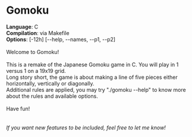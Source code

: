 # Gomoku
<b>Language</b>: C<br>
<b>Compilation</b>: via Makefile<br>
<b>Options</b>: [-12h] [--help, --names, --p1, --p2]<br>
<br>
Welcome to Gomoku!<br>
<br>
This is a remake of the Japanese Gomoku game in C. You will play in 1 versus 1 on a 19x19 grid.<br>
Long story short, the game is about making a line of five pieces either horizontally, vertically or diagonally.<br>
Additional rules are applied, you may try "./gomoku --help" to know more about the rules and available options.<br>
<br>
Have fun!<br>
<br>
<br>
<i>If you want new features to be included, feel free to let me know!</i>